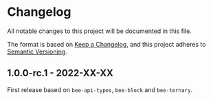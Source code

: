 # Changelog

All notable changes to this project will be documented in this file.

The format is based on [Keep a Changelog](https://keepachangelog.com/en/1.0.0/),
and this project adheres to [Semantic Versioning](https://semver.org/spec/v2.0.0.html).

<!-- ## Unreleased - YYYY-MM-DD

### Added

### Changed

### Deprecated

### Removed

### Fixed

### Security -->

## 1.0.0-rc.1 - 2022-XX-XX

First release based on `bee-api-types`, `bee-block` and `bee-ternary`.

<!-- We include the past changelogs of `bee-api-types` and `bee-block` for reference as they have been merged into the client repository as a new crate.

# bee-api-types

## 1.0.1 - 2022-09-28

### Changed

- Updated dependencies;

## 1.0.0 - 2022-09-27

### Changed

- Updated dependencies;
- Make `{LatestMilestoneResponse, ConfirmedMilestoneResponse}::{timestamp, milestone_id}` optional;

## 1.0.0-beta.7 - 2022-08-30

### Changed

- `ProtocolResponse::min_pow_score` from `f64` to `u32`;

## 1.0.0-beta.6 - 2022-08-30

### Changed

- Updated dependencies;

## 1.0.0-beta.5 - 2022-08-15

### Changed

- Updated dependencies;
- Added the `"axum"` feature to gate the `axum` dependency, `IntoResponse` impls;

## 1.0.0-beta.4 - 2022-07-26

### Changed

- Bump `bee-block` to `v1.0.0-beta.4`;

## 1.0.0-beta.3 - 2022-07-25

### Changed

- Renamed:
    - `bech32HRP` to `bech32Hrp`;
    - `minPoWScore` to `minPowScore`;

## 1.0.0-beta.2 - 2022-07-21

### Changed

- Bump `bee-block` dependency;

## 1.0.0-beta.1 - 2022-07-20

First beta release.

# bee-block

## 1.0.1 - 2022-09-28

### Added

- `#[serde(rename_all = "camelCase")]` to `ProtocolParameters` and `RentStructure`;
- `From` derivation on DTO enums;

### Changed

- `pub` expose `ReceiptMilestoneOptionDto` and `RegularTransactionEssenceDto`;

## 1.0.0 - 2022-09-27

### Added

- `helper` module with a `network_name_to_id` function;
- `Error::NetworkIdMismatch`;
- `ProtocolParameters::network_id` method;
- `BlockBuilder::with_protocol_version`;
- `Output::verify_storage_deposit` new parameter `token_supply: u64`;

### Changed

- Updated dependencies;
- `block` module is now public;
- `Packable::UnpackVisitor` from `()` to `ProtocolParameters` for a lot of types;
- `ProtocolParameters::version` renamed to `ProtocolParameters::protocol_version`;
- Some DTO `TryFrom` have been changed to functions as they needed another parameters;
- `Output`s amount is now simply an `u64`;
- `OutputBuilder`s `finish` now takes a `token_supply: u64` parameter; 
- Adapt the `rand` module to all these changes;
- All DTO conversion free functions have been made type methods;
- `DEFAULT_BYTE_COST` from 500 to 100;
- Implement `Default` for `ProtocolParameters` and `RentStructure`;
- Return `U256` instead of `&U256` for `NativeToken` amounts;

### Removed

- `constant` module;
- `OutputAmount`, `StorageDepositAmount`, `TreasuryOutputAmount` and `MigratedFundsAmount`;
- `target_score` parameters from `BlockBuilder::with_nonce_provider`;

## 1.0.0-beta.7 - 2022-08-30

### Changed

- Updated dependencies (including `packable`);
- Restrict constraint to unlock an Alias address to Alias state transitions;
- Use new packable version with `Packable::UnpackVisitor`;

## 1.0.0-beta.6 - 2022-08-11

### Added

- `NativeTokensBuilder::finish_vec`;

### Changed

- Updated dependencies;

## 1.0.0-beta.5 - 2022-07-27

### Fixed

- `rand` feature;

## 1.0.0-beta.4 - 2022-07-26

### Changed

- Bump `inx` to `v1.0.0-beta.3`;

## 1.0.0-beta.3 - 2022-07-21

### Added

- Added conversions for `inx` types;
- `ProtocolParameters::new` and getters;

## 1.0.0-beta.2 - 2022-07-20

### Added

- `ProtocolParameters` type;

### Changed

- Add "No Native Tokens" rule for storage deposit returns;
- Rename `ByteCost*` to `Rent*`;
- Moved random generation of types from `bee-test` to `rand` module within crate;

### Fixed

- Add expiration check for input storage deposit returns selection;

## 1.0.0-beta.1 - 2022-07-19

Initial implementation of the `Block` related TIPs.

# bee-ternary

## 1.0.0 - 2022-09-26

### Changed

- Updated dependencies;

## 1.0.0-alpha.1 - 2022-07-15

First alpha release.

## 0.6.0 - 2022-04-12

### Changed

- Renamed feature `serde1` to `serde`;

## 0.5.2 - 2021-11-19

### Changed

- The crate has been made `no_std`;

## 0.5.1 - 2021-11-16

### Added

- `.capacity()` for `TritBuf`;
- Expose `TRITS_PER_BYTE` for `RawEncoding`s;

### Changed

- Preallocate `TritBuf` in `b1t6::encode` for better performance;

## 0.5.0 - 2021-09-27

### Added

- `{RawEncodingBuf, TritBuf, T1B1Buf, T2B1Buf, T3B1Buf, T4B1Buf, T5B1Buf}::clear`;

## 0.4.2-alpha - 2021-03-30

### Added

- `PartialOrd` and `Eq` implementations for `TritBuf`;
- `Eq` implementation for `Trits`;

## 0.4.1-alpha - 2021-03-15

### Fixed

- B1T6 decoding;

## 0.4.0-alpha - 2021-01-18

### Added

- B1T6 bytes-as-trits encoding and decoding support;

## 0.3.4-alpha - 2020-11-13

### Added

- Added proper `i128`/`u128` support detection;

## 0.3.3-alpha - 2020-11-06

### Fixed

- `TryFrom<Trits>` implemented for `u128` and `i128` only when `cfg(has_i128)`;

## 0.3.2-alpha - 2020-10-19

### Added

- `with_capacity` constructor for the buffers of every trit encoding;

## 0.3.1-alpha - 2020-07-23

### Added

- Conversions between `&[Trit]` and `&Trits<T1B1<T>>`;

### Removed

- A useless conversion to same type;

## 0.3.0-alpha - 2020-07-20

### Added

- Support for arbitrary trit to numeric type conversion;

## 0.2.0-alpha - 2020-07-17

### Added

- Binary/ternary numeric conversion;
- FromStr implementation for TryteBuf;
- TritBuf::from_i8s and TritBuf::from_u8s;

## 0.1.0-alpha - 2020-06-12

### Added

- Efficient manipulation of ternary buffers (trits and trytes);
- Multiple encoding schemes;
- Extensible design that allows it to sit on top of existing data structures, avoiding unnecessary allocation and copying;
- An array of utility functions to allow for easy manipulation of ternary data;
- Zero-cost conversion between trit and tryte formats (i.e: no slower than the equivalent code would be if hand-written);

-->
